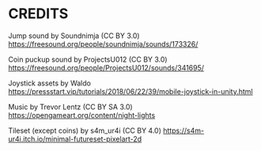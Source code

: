  
# CREDITS
Jump sound by Soundnimja (CC BY 3.0)
https://freesound.org/people/soundnimja/sounds/173326/

Coin puckup sound by ProjectsU012 (CC BY 3.0)
https://freesound.org/people/ProjectsU012/sounds/341695/

Joystick assets by Waldo
https://pressstart.vip/tutorials/2018/06/22/39/mobile-joystick-in-unity.html

Music by Trevor Lentz (CC BY SA 3.0)
https://opengameart.org/content/night-lights

Tileset (except coins) by s4m_ur4i (CC BY 4.0)
https://s4m-ur4i.itch.io/minimal-futureset-pixelart-2d